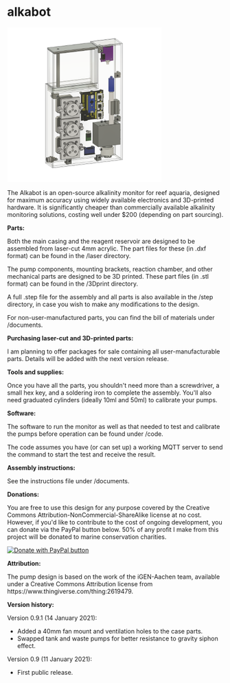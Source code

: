 # alkabot

<img src="images/alkabot_assembly.png" height=360/>

The Alkabot is an open-source alkalinity monitor for reef aquaria, designed for maximum accuracy using widely available electronics and 3D-printed hardware. It is significantly cheaper than commercially available alkalinity monitoring solutions, costing well under $200 (depending on part sourcing).
<P><b>Parts:</b></P>
<p>Both the main casing and the reagent reservoir are designed to be assembled from laser-cut 4mm acrylic. The part files for these (in .dxf format) can be found in the /laser directory.</p>

<P>The pump components, mounting brackets, reaction chamber, and other mechanical parts are designed to be 3D printed. These part files (in .stl format) can be found in the /3Dprint directory.</p>

<P>A full .step file for the assembly and all parts is also available in the /step directory, in case you wish to make any modifications to the design.</p>

<P>For non-user-manufactured parts, you can find the bill of materials under /documents.</p>

<P><b>Purchasing laser-cut and 3D-printed parts:</b></p>
<p>I am planning to offer packages for sale containing all user-manufacturable parts. Details will be added with the next version release.</p>

<p><b>Tools and supplies:</b></p>
<p>Once you have all the parts, you shouldn't need more than a screwdriver, a small hex key, and a soldering iron to complete the assembly. You'll also need graduated cylinders (ideally 10ml and 50ml) to calibrate your pumps.</p>

<p><b>Software:</b></p>
<p>The software to run the monitor as well as that needed to test and calibrate the pumps before operation can be found under /code.</p>
<p>The code assumes you have (or can set up) a working MQTT server to send the command to start the test and receive the result.</p>

<p><b>Assembly instructions:</b></p>
<p>See the instructions file under /documents.</p>

<p><b>Donations:</b></p>
<p>You are free to use this design for any purpose covered by the Creative Commons Attribution-NonCommercial-ShareAlike license at no cost. However, if you'd like to contribute to the cost of ongoing development, you can donate via the PayPal button below. 50% of any profit I make from this project will be donated to marine conservation charities.</p>

<a href="https://www.paypal.com/donate?business=EAHE9VLZCMH2Y&currency_code=CAD"><img src="https://www.paypalobjects.com/en_US/i/btn/btn_donateCC_LG.gif" border="0" name="submit" title="PayPal - The safer, easier way to pay online!" alt="Donate with PayPal button" /></a>

<p><b>Attribution:</b></p>
<p>The pump design is based on the work of the iGEN-Aachen team, available under a Creative Commons Attribution license from https://www.thingiverse.com/thing:2619479.</p>

<p><b>Version history:</b></p>
<p>Version 0.9.1 (14 January 2021):</p>
<ul><li>Added a 40mm fan mount and ventilation holes to the case parts.</li>
  <li>Swapped tank and waste pumps for better resistance to gravity siphon effect.</li>
</ul>
<p>Version 0.9 (11 January 2021):</p>
<ul><li>First public release.</li></ul>
